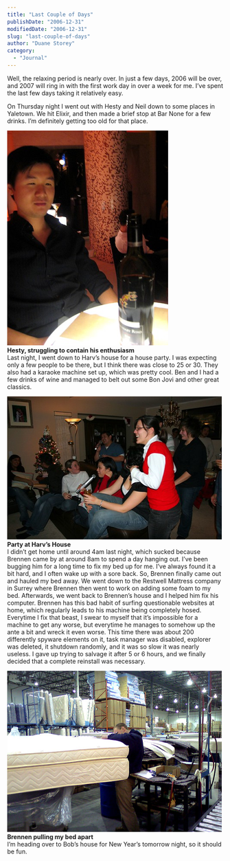 ```yaml
---
title: "Last Couple of Days"
publishDate: "2006-12-31"
modifiedDate: "2006-12-31"
slug: "last-couple-of-days"
author: "Duane Storey"
category:
  - "Journal"
---
```


Well, the relaxing period is nearly over. In just a few days, 2006 will be over, and 2007 will ring in with the first work day in over a week for me. I’ve spent the last few days taking it relatively easy.

On Thursday night I went out with Hesty and Neil down to some places in Yaletown. We hit Elixir, and then made a brief stop at Bar None for a few drinks. I’m definitely getting too old for that place.

  
[![Hesty and Wine](_images/last-couple-of-days-1.jpg)](http://www.flickr.com/photos/duanestorey/339359642/)  
**Hesty, struggling to contain his enthusiasm**  
Last night, I went down to Harv’s house for a house party. I was expecting only a few people to be there, but I think there was close to 25 or 30. They also had a karaoke machine set up, which was pretty cool. Ben and I had a few drinks of wine and managed to belt out some Bon Jovi and other great classics.

  
[![Karaoke!](_images/last-couple-of-days-2.jpg)](http://www.flickr.com/photos/duanestorey/339352687/)  
**Party at Harv’s House**  
I didn’t get home until around 4am last night, which sucked because Brennen came by at around 8am to spend a day hanging out. I’ve been bugging him for a long time to fix my bed up for me. I’ve always found it a bit hard, and I often wake up with a sore back. So, Brennen finally came out and hauled my bed away. We went down to the Restwell Mattress company in Surrey where Brennen then went to work on adding some foam to my bed. Afterwards, we went back to Brennen’s house and I helped him fix his computer. Brennen has this bad habit of surfing questionable websites at home, which regularly leads to his machine being completely hosed. Everytime I fix that beast, I swear to myself that it’s impossible for a machine to get any worse, but everytime he manages to somehow up the ante a bit and wreck it even worse. This time there was about 200 differently spyware elements on it, task manager was disabled, explorer was deleted, it shutdown randomly, and it was so slow it was nearly useless. I gave up trying to salvage it after 5 or 6 hours, and we finally decided that a complete reinstall was necessary.

  
[![Working on bed](_images/last-couple-of-days-3.jpg)](http://www.flickr.com/photos/duanestorey/339343053/)  
**Brennen pulling my bed apart**  
I’m heading over to Bob’s house for New Year’s tomorrow night, so it should be fun.